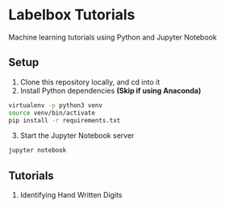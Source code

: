 # Labelbox Tutorials
Machine learning tutorials using Python and Jupyter Notebook
## Setup
1. Clone this repository locally, and cd into it
2. Install Python dependencies **(Skip if using Anaconda)**
```sh
virtualenv -p python3 venv
source venv/bin/activate
pip install -r requirements.txt
```
3. Start the Jupyter Notebook server
```sh
jupyter notebook
```
## Tutorials
1. Identifying Hand Written Digits
